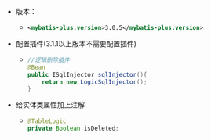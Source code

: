 + 版本：

  + ```xml
    <mybatis-plus.version>3.0.5</mybatis-plus.version>
    ```

+ 配置插件(3.1.1以上版本不需要配置插件)

  + ```java
    //逻辑删除插件
    @Bean
    public ISqlInjector sqlInjector(){
        return new LogicSqlInjector();
    }
    ```

+ 给实体类属性加上注解

  + ```java
    @TableLogic
    private Boolean isDeleted;
    ```

